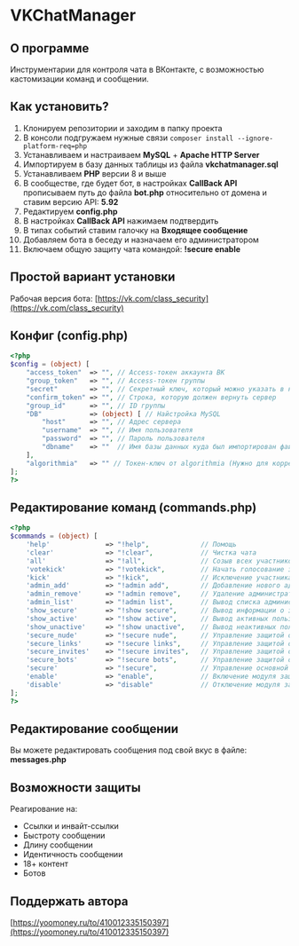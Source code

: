 # VKChatManager

## О программе

Инструментарии для контроля чата в ВКонтакте, с возможностью кастомизации команд и сообщении.  

## Как установить?

1. Клонируем репозитории и заходим в папку проекта  
2. В консоли подгружаем нужные связи ```composer install --ignore-platform-req=php```
3. Устанавливаем и настраиваем **MySQL** + **Apache HTTP Server**  
4. Импортируем в базу данных таблицы из файла **vkchatmanager.sql**  
5. Устанавливаем **PHP** версии 8 и выше  
6. В сообществе, где будет бот, в настройках **CallBack API** прописываем путь до файла **bot.php** относительно от домена и ставим версию API: **5.92**  
7. Редактируем **config.php**  
8. В настройках **CallBack API** нажимаем подтвердить  
9. В типах событий ставим галочку на **Входящее сообщение**  
10. Добавляем бота в беседу и назначаем его администратором  
11. Включаем общую защиту чата командой: **!secure enable**  

## Простой вариант установки

Рабочая версия бота: [https://vk.com/class_security](https://vk.com/class_security)

## Конфиг (config.php)

```PHP
<?php
$config = (object) [
    "access_token"  => "", // Access-токен аккаунта ВК
    "group_token"   => "", // Access-токен группы
    "secret"        => "", // Секретный ключ, который можно указать в настройках CallBack API группы 
    "confirm_token" => "", // Строка, которую должен вернуть сервер
    "group_id"      => "", // ID группы
    "DB"            => (object) [ // Найстройка MySQL
        "host"      => "", // Адрес сервера
        "username"  => "", // Имя пользователя
        "password"  => "", // Пароль пользователя
        "dbname"    => ""  // Имя базы данных куда был импортирован файл vkchatmanager.sql
    ],
    "algorithmia"   => "" // Токен-ключ от algorithmia (Нужно для корректной работы проверки 18+ контента)
];
?>
```

## Редактирование команд (commands.php)

```PHP
<?php
$commands = (object) [
    'help'              => "!help",             // Помощь
    'clear'             => "!clear",            // Чистка чата
    'all'               => "!all",              // Созыв всех участников чата
    'votekick'          => "!votekick",         // Начать голосование за исключение участника чата
    'kick'              => "!kick",             // Исключение участника из чата
    'admin_add'         => "!admin add",        // Добавление нового администратора в чате
    'admin_remove'      => "!admin remove",     // Удаление администратора в чате
    'admin_list'        => "!admin list",       // Вывод списка администраторов
    'show_secure'       => "!show secure",      // Вывод информации о защите чата
    'show_active'       => "!show active",      // Вывод активных пользователей чата
    'show_unactive'     => "!show unactive",    // Вывод неактивных пользователей чата
    'secure_nude'       => "!secure nude",      // Управление защитой от контента для взрослых
    'secure_links'      => "!secure links",     // Управление защитой от ссылок
    'secure_invites'    => "!secure invites",   // Управление защитой от инвайт-ссылок
    'secure_bots'       => "!secure bots",      // Управление защитой от ботов
    'secure'            => "!secure",           // Управление основной защитой
    'enable'            => "enable",            // Включение модуля защиты (Пример: !secure bots enable)
    'disable'           => "disable"            // Отключение модуля защиты (Пример: !secure bots disable)
];
?>
```

## Редактирование сообщении

Вы можете редактировать сообщения под свой вкус в файле: **messages.php**

## Возможности защиты

Реагирование на:

- Ссылки и инвайт-ссылки  
- Быстроту сообщении
- Длину сообщении
- Идентичность сообщении
- 18+ контент
- Ботов

## Поддержать автора

[https://yoomoney.ru/to/410012335150397](https://yoomoney.ru/to/410012335150397)
